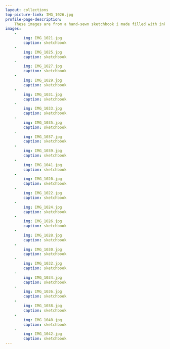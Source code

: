 ```yaml
---
layout: collections
top-picture-link: IMG_1026.jpg
profile-page-description:
    These images are from a hand-sewn sketchbook i made filled with ink prints, collage, and paint.
images:
    -
        img: IMG_1021.jpg
        caption: sketchbook
    -
        img: IMG_1025.jpg
        caption: sketchbook
    -
        img: IMG_1027.jpg
        caption: sketchbook
    -
        img: IMG_1029.jpg
        caption: sketchbook
    -
        img: IMG_1031.jpg
        caption: sketchbook
    -
        img: IMG_1033.jpg
        caption: sketchbook
    -
        img: IMG_1035.jpg
        caption: sketchbook
    -
        img: IMG_1037.jpg
        caption: sketchbook
    -
        img: IMG_1039.jpg
        caption: sketchbook
    -
        img: IMG_1041.jpg
        caption: sketchbook
    -
        img: IMG_1020.jpg
        caption: sketchbook
    -
        img: IMG_1022.jpg
        caption: sketchbook
    -
        img: IMG_1024.jpg
        caption: sketchbook
    -
        img: IMG_1026.jpg
        caption: sketchbook
    -
        img: IMG_1028.jpg
        caption: sketchbook
    -
        img: IMG_1030.jpg
        caption: sketchbook
    -
        img: IMG_1032.jpg
        caption: sketchbook
    -
        img: IMG_1034.jpg
        caption: sketchbook
    -
        img: IMG_1036.jpg
        caption: sketchbook
    -
        img: IMG_1038.jpg
        caption: sketchbook
    -
        img: IMG_1040.jpg
        caption: sketchbook
    -
        img: IMG_1042.jpg
        caption: sketchbook
---
```

